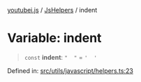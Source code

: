 [youtubei.js](../../../../README.md) / [JsHelpers](../README.md) / indent

# Variable: indent

> `const` **indent**: `"  "` = `'  '`

Defined in: [src/utils/javascript/helpers.ts:23](https://github.com/LuanRT/YouTube.js/blob/0733f60b57877f6b8b87dfd5cc6195b5085f5c09/src/utils/javascript/helpers.ts#L23)
